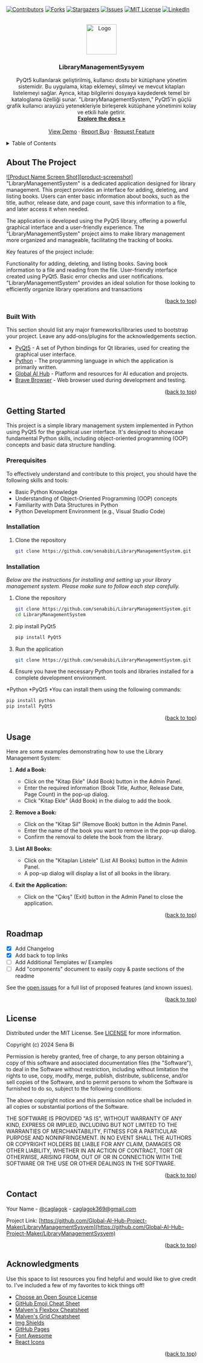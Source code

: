 <!-- Improved compatibility of back to top link: See: https://github.com/othneildrew/Best-README-Template/pull/73 -->
<a name="readme-top"></a>
<!--
*** Thanks for checking out the Best-README-Template. If you have a suggestion
*** that would make this better, please fork the repo and create a pull request
*** or simply open an issue with the tag "enhancement".
*** Don't forget to give the project a star!
*** Thanks again! Now go create something AMAZING! :D
-->



<!-- PROJECT SHIELDS -->
<!--
*** I'm using markdown "reference style" links for readability.
*** Reference links are enclosed in brackets [ ] instead of parentheses ( ).
*** See the bottom of this document for the declaration of the reference variables
*** for contributors-url, forks-url, etc. This is an optional, concise syntax you may use.
*** https://www.markdownguide.org/basic-syntax/#reference-style-links
-->

[![Contributors][contributors-shield]][contributors-url]
[![Forks][forks-shield]][forks-url]
[![Stargazers][stars-shield]][stars-url]
[![Issues][issues-shield]][issues-url]
[![MIT License][license-shield]][license-url]
[![LinkedIn][linkedin-shield]][linkedin-url]

<!-- PROJECT LOGO -->
<br />
<div align="center">
  <a href="https://github.com/senabibi/LibraryManagementSysyem">
    <img src="your-image-path/logo.png" alt="Logo" width="80" height="80">
  </a>

  <h3 align="center">LibraryManagementSysyem</h3>

  <p align="center">
    PyQt5 kullanılarak geliştirilmiş, kullanıcı dostu bir kütüphane yönetim sistemidir. Bu uygulama, kitap eklemeyi, silmeyi ve mevcut kitapları listelemeyi sağlar. Ayrıca, kitap bilgilerini dosyaya kaydederek temel bir kataloglama özelliği sunar. "LibraryManagementSystem," PyQt5'in güçlü grafik kullanıcı arayüzü yetenekleriyle birleşerek kütüphane yönetimini kolay ve etkili hale getirir.
    <br />
    <a href="https://github.com/senabibi/LibraryManagementSysyem"><strong>Explore the docs »</strong></a>
    <br />
    <br />
    <a href="https://github.com/senabibi/LibraryManagementSysyem">View Demo</a>
    ·
    <a href="https://github.com/senabibi/LibraryManagementSysyem/issues">Report Bug</a>
    ·
    <a href="https://github.com/senabibi/LibraryManagementSysyem/issues">Request Feature</a>
  </p>
</div>

<!-- Add more sections as needed -->




<!-- TABLE OF CONTENTS -->
<details>
  <summary>Table of Contents</summary>
  <ol>
    <li>
      <a href="#about-the-project">About The Project</a>
      <ul>
        <li><a href="#built-with">Built With</a></li>
      </ul>
    </li>
    <li>
      <a href="#getting-started">Getting Started</a>
      <ul>
        <li><a href="#prerequisites">Prerequisites</a></li>
        <li><a href="#installation">Installation</a></li>
      </ul>
    </li>
    <li><a href="#usage">Usage</a></li>
    <li><a href="#roadmap">Roadmap</a></li>
    <li><a href="#contributing">Contributing</a></li>
    <li><a href="#license">License</a></li>
    <li><a href="#contact">Contact</a></li>
    <li><a href="#acknowledgments">Acknowledgments</a></li>
  </ol>
</details>



<!-- ABOUT THE PROJECT -->
## About The Project

[![Product Name Screen Shot][product-screenshot]](https://example.com)
"LibraryManagementSystem" is a dedicated application designed for library management. This project provides an interface for adding, deleting, and listing books. Users can enter basic information about books, such as the title, author, release date, and page count, save this information to a file, and later access it when needed.

The application is developed using the PyQt5 library, offering a powerful graphical interface and a user-friendly experience. The "LibraryManagementSystem" project aims to make library management more organized and manageable, facilitating the tracking of books.

Key features of the project include:

Functionality for adding, deleting, and listing books.
Saving book information to a file and reading from the file.
User-friendly interface created using PyQt5.
Basic error checks and user notifications.
"LibraryManagementSystem" provides an ideal solution for those looking to efficiently organize library operations and transactions
<p align="right">(<a href="#readme-top">back to top</a>)</p>



### Built With

This section should list any major frameworks/libraries used to bootstrap your project. Leave any add-ons/plugins for the acknowledgements section. 

* [PyQt5](https://riverbankcomputing.com/software/pyqt/) - A set of Python bindings for Qt libraries, used for creating the graphical user interface.
* [Python](https://www.python.org/) - The programming language in which the application is primarily written.
* [Global AI Hub](https://globalaihub.com/) - Platform and resources for AI education and projects.
* [Brave Browser](https://brave.com/) - Web browser used during development and testing.

<p align="right">(<a href="#readme-top">back to top</a>)</p>



## Getting Started

This project is a simple library management system implemented in Python using PyQt5 for the graphical user interface. It's designed to showcase fundamental Python skills, including object-oriented programming (OOP) concepts and basic data structure handling.

### Prerequisites

To effectively understand and contribute to this project, you should have the following skills and tools:

* Basic Python Knowledge
* Understanding of Object-Oriented Programming (OOP) concepts
* Familiarity with Data Structures in Python
* Python Development Environment (e.g., Visual Studio Code)

### Installation

1. Clone the repository
   ```sh
   git clone https://github.com/senabibi/LibraryManagementSystem.git

### Installation

_Below are the instructions for installing and setting up your library management system. Please make sure to follow each step carefully._

1. Clone the repository
   ```sh
   git clone https://github.com/senabibi/LibraryManagementSystem.git
   cd LibraryManagementSystem

1. pip install PyQt5
   ```sh
   pip install PyQt5

   ```
2. Run the application
   ```sh
   git clone https://github.com/senabibi/LibraryManagementSystem.git
   ```
3. Ensure you have the necessary Python tools and libraries installed for a complete development environment.

  *Python
  *PyQt5
  *You can install them using the following commands:
   ```sh
   pip install python
   pip install PyQt5

   ```

<p align="right">(<a href="#readme-top">back to top</a>)</p>


<!-- USAGE EXAMPLES -->
## Usage

Here are some examples demonstrating how to use the Library Management System:

1. **Add a Book:**
   - Click on the "Kitap Ekle" (Add Book) button in the Admin Panel.
   - Enter the required information (Book Title, Author, Release Date, Page Count) in the pop-up dialog.
   - Click "Kitap Ekle" (Add Book) in the dialog to add the book.

2. **Remove a Book:**
   - Click on the "Kitap Sil" (Remove Book) button in the Admin Panel.
   - Enter the name of the book you want to remove in the pop-up dialog.
   - Confirm the removal to delete the book from the library.

3. **List All Books:**
   - Click on the "Kitapları Listele" (List All Books) button in the Admin Panel.
   - A pop-up dialog will display a list of all books in the library.

4. **Exit the Application:**
   - Click on the "Çıkış" (Exit) button in the Admin Panel to close the application.



<p align="right">(<a href="#readme-top">back to top</a>)</p>


<!-- ROADMAP -->
## Roadmap

- [x] Add Changelog
- [x] Add back to top links
- [ ] Add Additional Templates w/ Examples
- [ ] Add "components" document to easily copy & paste sections of the readme

See the [open issues](https://github.com/senabibi/Best-README-Template/issues) for a full list of proposed features (and known issues).

<p align="right">(<a href="#readme-top">back to top</a>)</p>


<!-- LICENSE -->
## License

Distributed under the MIT License. See [LICENSE](https://github.com/senabibi/LibraryManagementSysyem/blob/main/LICENSE) for more information.

Copyright (c) 2024 Sena Bi

Permission is hereby granted, free of charge, to any person obtaining a copy
of this software and associated documentation files (the "Software"), to deal
in the Software without restriction, including without limitation the rights
to use, copy, modify, merge, publish, distribute, sublicense, and/or sell
copies of the Software, and to permit persons to whom the Software is
furnished to do so, subject to the following conditions:

The above copyright notice and this permission notice shall be included in all
copies or substantial portions of the Software.

THE SOFTWARE IS PROVIDED "AS IS", WITHOUT WARRANTY OF ANY KIND, EXPRESS OR
IMPLIED, INCLUDING BUT NOT LIMITED TO THE WARRANTIES OF MERCHANTABILITY,
FITNESS FOR A PARTICULAR PURPOSE AND NONINFRINGEMENT. IN NO EVENT SHALL THE
AUTHORS OR COPYRIGHT HOLDERS BE LIABLE FOR ANY CLAIM, DAMAGES OR OTHER
LIABILITY, WHETHER IN AN ACTION OF CONTRACT, TORT OR OTHERWISE, ARISING FROM,
OUT OF OR IN CONNECTION WITH THE SOFTWARE OR THE USE OR OTHER DEALINGS IN THE
SOFTWARE.

<p align="right">(<a href="#readme-top">back to top</a>)</p>


<!-- CONTACT -->
## Contact

Your Name - [@caglagok](https://www.linkedin.com/in/caglagok/) - caglagok369@gmail.com

Project Link: [https://github.com/Global-AI-Hub-Project-Maker/LibraryManagementSysyem](https://github.com/Global-AI-Hub-Project-Maker/LibraryManagementSysyem)

<p align="right">(<a href="#readme-top">back to top</a>)</p>



<!-- ACKNOWLEDGMENTS -->
## Acknowledgments

Use this space to list resources you find helpful and would like to give credit to. I've included a few of my favorites to kick things off!

* [Choose an Open Source License](https://choosealicense.com)
* [GitHub Emoji Cheat Sheet](https://www.webpagefx.com/tools/emoji-cheat-sheet)
* [Malven's Flexbox Cheatsheet](https://flexbox.malven.co/)
* [Malven's Grid Cheatsheet](https://grid.malven.co/)
* [Img Shields](https://shields.io)
* [GitHub Pages](https://pages.github.com)
* [Font Awesome](https://fontawesome.com)
* [React Icons](https://react-icons.github.io/react-icons/search)

<p align="right">(<a href="#readme-top">back to top</a>)</p>


<!-- MARKDOWN LINKS & IMAGES -->
<!-- https://www.markdownguide.org/basic-syntax/#reference-style-links -->
[contributors-shield]: https://img.shields.io/github/contributors/senabibi/LibraryManagementSysyem.svg?style=for-the-badge
[contributors-url]: https://github.com/elifsavas/LibraryManagementSysyem/graphs/contributors
[contributors-url]: https://github.com/OzgurJS1/LibraryManagementSysyem/graphs/contributors
[contributors-url]: https://github.com/caglagok/LibraryManagementSysyem/graphs/contributors
[contributors-url]: https://github.com/eozelayyel/LibraryManagementSysyem/graphs/contributors


[forks-shield]: https://img.shields.io/github/forks/senabibi/LibraryManagementSysyem.svg?style=for-the-badge
[forks-url]: https://github.com/senabibi/LibraryManagementSysyem/network/members

[stars-shield]: https://img.shields.io/github/stars/senabibi/LibraryManagementSysyem.svg?style=for-the-badge
[stars-url]: https://github.com/senabibi/LibraryManagementSysyem/stargazers

[issues-shield]: https://img.shields.io/github/issues/senabibi/LibraryManagementSysyem.svg?style=for-the-badge
[issues-url]: https://github.com/senabibi/LibraryManagementSysyem/issues

[license-shield]: https://img.shields.io/github/license/senabibi/LibraryManagementSysyem.svg?style=for-the-badge
[license-url]: https://github.com/senabibi/LibraryManagementSysyem/blob/main/LICENSE

[linkedin-shield]: https://img.shields.io/badge/-LinkedIn-black.svg?style=for-the-badge&logo=linkedin&colorB=555
[linkedin-url]: https://www.linkedin.com/in/nursena-bitirgen-5743341b9/


